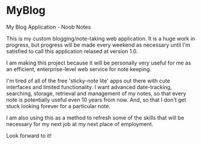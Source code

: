 # MyBlog
My Blog Application - Noob Notes

This is my custom blogging/note-taking web application. It is a huge work in progress, but progress will be made every weekend as necessary until I'm satisfied to call this application relased at version 1.0.

I am making this project because it will be personally very useful for me as an efficient, enterprise-level web service for note keeping.

I'm tired of all of the free 'sticky-note lite' apps out there with cute interfaces and limited functionality. I want advanced date-tracking, searching, storage, retrieval and management of my notes, so that every note is potentially useful even 10 years from now. And, so that I don't get stuck looking forever for a particular note.

I am also using this as a method to refresh some of the skills that will be necessary for my next job at my next place of employment.

Look forward to it!